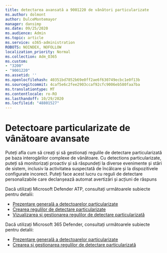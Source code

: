 ```yaml
---
title: detectarea avansată a 9001220 de vânători particularizate
ms.author: dolmont
author: DulceMontemayor
manager: dansimp
ms.date: 09/25/2020
ms.audience: Admin
ms.topic: article
ms.service: o365-administration
ROBOTS: NOINDEX, NOFOLLOW
localization_priority: Normal
ms.collection: Adm_O365
ms.custom:
- "3200"
- "9001220"
ms.assetid: ''
ms.openlocfilehash: 40351bd7852b69e0ff2ae6f630749ecbc1e0f13b
ms.sourcegitcommit: 4caf5e6c2fee2903ccaf92cfc9006eb580faa7ba
ms.translationtype: MT
ms.contentlocale: ro-RO
ms.lasthandoff: 10/29/2020
ms.locfileid: "48801527"
---
```

# <a name="advanced-hunting-custom-detections"></a>Detectoare particularizate de vânătoare avansate

Puteți afla cum să creați și să gestionați regulile de detectare particularizată pe baza interogărilor complexe de vânătoare. Cu detections particularizate, puteți să monitorizați proactiv și să răspundeți la diverse evenimente și stări de sistem, inclusiv la activitatea suspectată de încălcare și la dispozitivele configurate incorect. Puteți face acest lucru cu reguli de detectare personalizabile care declanșează automat avertizări și acțiuni de răspuns
  
Dacă utilizați Microsoft Defender ATP, consultați următoarele subiecte pentru detalii: 
- [Prezentare generală a detectoarelor particularizate](https://docs.microsoft.com/windows/security/threat-protection/microsoft-defender-atp/overview-custom-detections)
- [Crearea regulilor de detectare particularizate](https://docs.microsoft.com/windows/security/threat-protection/microsoft-defender-atp/custom-detection-rules)
- [Vizualizarea și gestionarea regulilor de detectare particularizată](https://docs.microsoft.com/windows/security/threat-protection/microsoft-defender-atp/custom-detections-manage)

Dacă utilizați Microsoft 365 Defender, consultați următoarele subiecte pentru detalii: 
- [Prezentare generală a detectoarelor particularizate](https://docs.microsoft.com/microsoft-365/security/mtp/custom-detections-overview)
- [Crearea și gestionarea regulilor de detectare particularizată](https://docs.microsoft.com/microsoft-365/security/mtp/custom-detection-rules)
